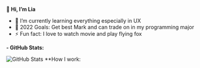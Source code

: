 **👋 Hi, I’m Lia**
- 🌱 I’m currently learning everything especially in UX
- 🥅 2022 Goals: Get best Mark and can trade on in my programming major
- ⚡ Fun fact: I love to watch movie and play flying fox

**- GitHub Stats:**

![GitHub Stats](https://github-readme-stats.vercel.app/api?username=dhiyaaamalia00&theme=radical)
**How I work:
